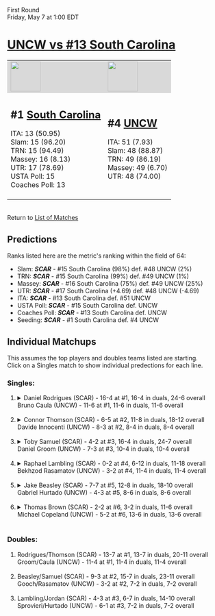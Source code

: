 First Round  
Friday, May 7 at 1:00 EDT
# [UNCW vs #13 South Carolina](https://www.ncaa.com/game/5833382) 

<table>  
<tr style="background-color: #d9d9d9 !important"><td><a href="#"><img src="https://www.ncaa.com/sites/default/files/images/logos/schools/s/south-carolina.70.png" width="70" height="70" /></a></td><td><a href="#"><img src="https://www.ncaa.com/sites/default/files/images/logos/schools/u/unc-wilmington.70.png" width="70" height="70" /></a></td></tr>
<tr><td>  

<h2>#1 <a href="#">South Carolina</a></h2>  
ITA: 13 (50.95)<br>  
Slam: 15 (96.20)<br>  
TRN: 15 (94.49)<br>  
Massey: 16 (8.13)<br>  
UTR: 17 (78.69)<br>  
USTA Poll: 15<br>  
Coaches Poll: 13<br>  
<br>  

</td><td>  

<h2>#4 <a href="#">UNCW</a></h2>  
ITA: 51 (7.93)<br>  
Slam: 48 (88.87)<br>  
TRN: 49 (86.19)<br>  
Massey: 49 (6.70)<br>  
UTR: 48 (74.00)<br>  
<br>  

</td></tr></table>  


<br>Return to [List of Matches](../index.md)  

## Predictions  

Ranks listed here are the metric's ranking within the field of 64:  
- Slam: ***SCAR*** - #15 South Carolina (98%) def. #48 UNCW (2%)  
- TRN: ***SCAR*** - #15 South Carolina (99%) def. #49 UNCW (1%)  
- Massey: ***SCAR*** - #16 South Carolina (75%) def. #49 UNCW (25%)  
- UTR: ***SCAR*** - #17 South Carolina (+4.69) def. #48 UNCW (-4.69)  
- ITA: ***SCAR*** - #13 South Carolina def. #51 UNCW  
- USTA Poll: ***SCAR*** - #15 South Carolina def. UNCW  
- Coaches Poll: ***SCAR*** - #13 South Carolina def. UNCW  
- Seeding: ***SCAR*** - #1 South Carolina def. #4 UNCW  

## Individual Matchups  
This assumes the top players and doubles teams listed are starting.  
Click on a Singles match to show individual predections for each line.  
### Singles:  

<ol>
<li><details>
<summary markdown="span">Daniel Rodrigues (SCAR) - 16-4 at #1, 16-4 in duals, 24-6 overall<br>Bruno Caula (UNCW) - 11-6 at #1, 11-6 in duals, 11-6 overall<br>&nbsp;</summary>
<h4>Predictions</h4><ul>
<li>Slam: <b><i>VT</i></b> - #30 Virginia Tech (56%) def. #35 Texas Tech (44%)</li>  
</ul></details></li>
<li><details>
<summary markdown="span">Connor Thomson (SCAR) - 6-5 at #2, 11-8 in duals, 18-12 overall<br>Davide Innocenti (UNCW) - 8-3 at #2, 8-4 in duals, 8-4 overall<br>&nbsp;</summary>
<h4>Predictions</h4><ul>
<li>Slam: <b><i>VT</i></b> - #30 Virginia Tech (56%) def. #35 Texas Tech (44%)</li>  
</ul></details></li>
<li><details>
<summary markdown="span">Toby Samuel (SCAR) - 4-2 at #3, 16-4 in duals, 24-7 overall<br>Daniel Groom (UNCW) - 7-3 at #3, 10-4 in duals, 10-4 overall<br>&nbsp;</summary>
<h4>Predictions</h4><ul>
<li>Slam: <b><i>VT</i></b> - #30 Virginia Tech (56%) def. #35 Texas Tech (44%)</li>  
</ul></details></li>
<li><details>
<summary markdown="span">Raphael Lambling (SCAR) - 0-2 at #4, 6-12 in duals, 11-18 overall<br>Bekhzod Rasamatov (UNCW) - 3-2 at #4, 11-4 in duals, 11-4 overall<br>&nbsp;</summary>
<h4>Predictions</h4><ul>
<li>Slam: <b><i>VT</i></b> - #30 Virginia Tech (56%) def. #35 Texas Tech (44%)</li>  
</ul></details></li>
<li><details>
<summary markdown="span">Jake Beasley (SCAR) - 7-7 at #5, 12-8 in duals, 18-10 overall<br>Gabriel Hurtado (UNCW) - 4-3 at #5, 8-6 in duals, 8-6 overall<br>&nbsp;</summary>
<h4>Predictions</h4><ul>
<li>Slam: <b><i>VT</i></b> - #30 Virginia Tech (56%) def. #35 Texas Tech (44%)</li>  
</ul></details></li>
<li><details>
<summary markdown="span">Thomas Brown (SCAR) - 2-2 at #6, 3-2 in duals, 11-6 overall<br>Michael Copeland (UNCW) - 5-2 at #6, 13-6 in duals, 13-6 overall<br>&nbsp;</summary>
<h4>Predictions</h4><ul>
<li>Slam: <b><i>VT</i></b> - #30 Virginia Tech (56%) def. #35 Texas Tech (44%)</li>  
</ul></details></li>
</ol>

### Doubles:  

<ol>
<li>Rodrigues/Thomson (SCAR) - 13-7 at #1, 13-7 in duals, 20-11 overall<br>Groom/Caula (UNCW) - 11-4 at #1, 11-4 in duals, 11-4 overall<br>&nbsp;</li>
<li>Beasley/Samuel (SCAR) - 9-3 at #2, 15-7 in duals, 23-11 overall<br>Gooch/Rasamatov (UNCW) - 3-2 at #2, 7-2 in duals, 7-2 overall<br>&nbsp;</li>
<li>Lambling/Jordan (SCAR) - 4-3 at #3, 6-7 in duals, 14-10 overall<br>Sprovieri/Hurtado (UNCW) - 6-1 at #3, 7-2 in duals, 7-2 overall<br>&nbsp;</li>
</ol>